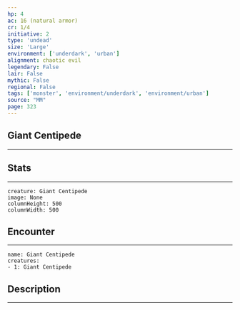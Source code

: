 ```yaml
---
hp: 4
ac: 16 (natural armor)
cr: 1/4
initiative: 2
type: 'undead'    
size: 'Large'
environment: ['underdark', 'urban']
alignment: chaotic evil
legendary: False
lair: False
mythic: False
regional: False
tags: ['monster', 'environment/underdark', 'environment/urban']
source: "MM"
page: 323
---
```


## Giant Centipede
---



## Stats
---

```statblock
creature: Giant Centipede
image: None
columnHeight: 500
columnWidth: 500
```

## Encounter
---

```encounter-table
name: Giant Centipede
creatures:
- 1: Giant Centipede
```

## Description
---





